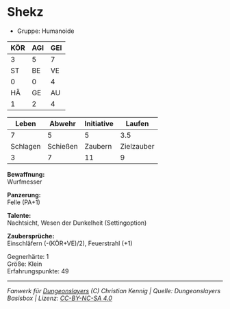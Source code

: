 # Shekz  
- Gruppe: Humanoide  

| KÖR | AGI | GEI |  
| --- | --- | --- |  
| 3   | 5   | 7   |
| ST  | BE  | VE  |  
| 0   | 0   | 4   |
| HÄ  | GE  | AU  |  
| 1   | 2   | 4   |


| Leben    | Abwehr   | Initiative | Laufen     |
| -------- | -------- | ---------- | ---------- |
| 7        | 5        | 5          | 3.5        |
| Schlagen | Schießen | Zaubern    | Zielzauber |
| 3        | 7        | 11         | 9          |

**Bewaffnung:**  
Wurfmesser

**Panzerung:**  
Felle (PA+1)

**Talente:**  
Nachtsicht, Wesen der Dunkelheit (Settingoption)

**Zaubersprüche:**  
Einschläfern (-(KÖR+VE)/2), Feuerstrahl (+1)

Gegnerhärte: 1  
Größe: Klein  
Erfahrungspunkte: 49  



___
*Fanwerk für [Dungeonslayers](https://www.dungeonslayers.net/) (C) Christian Kennig | Quelle: Dungeonslayers Basisbox | Lizenz: [CC-BY-NC-SA 4.0](https://creativecommons.org/licenses/by-nc-sa/4.0/deed.de)*